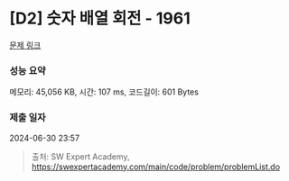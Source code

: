 # [D2] 숫자 배열 회전 - 1961 

[문제 링크](https://swexpertacademy.com/main/code/problem/problemDetail.do?contestProbId=AV5Pq-OKAVYDFAUq) 

### 성능 요약

메모리: 45,056 KB, 시간: 107 ms, 코드길이: 601 Bytes

### 제출 일자

2024-06-30 23:57



> 출처: SW Expert Academy, https://swexpertacademy.com/main/code/problem/problemList.do